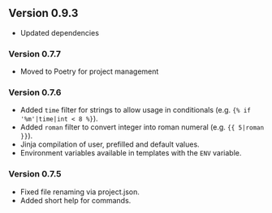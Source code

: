 ## Version 0.9.3

- Updated dependencies

### Version 0.7.7

- Moved to Poetry for project management

### Version 0.7.6

- Added `time` filter for strings to allow usage in conditionals (e.g. `{% if '%m'|time|int < 8 %}`).
- Added `roman` filter to convert integer into roman numeral (e.g. `{{ 5|roman }}`).
- Jinja compilation of user, prefilled and default values.
- Environment variables available in templates with the `ENV` variable.

### Version 0.7.5

- Fixed file renaming via project.json.
- Added short help for commands.
